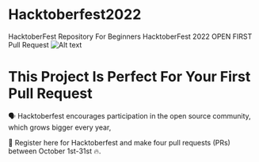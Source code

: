 # Hacktoberfest2022
HacktoberFest Repository For Beginners
HacktoberFest 2022 OPEN FIRST Pull Request
![Alt text](https://blog.tooljet.com/content/images/2022/09/Screenshot-2022-09-27-at-08.03.21.png "Hack")

# This Project Is Perfect For Your First Pull Request
🗣 Hacktoberfest encourages participation in the open source community, which grows bigger every year,

📢 Register here for Hacktoberfest and make four pull requests (PRs) between October 1st-31st  🔥.


